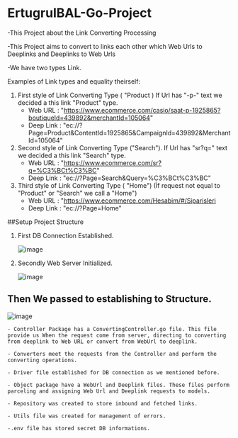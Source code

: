 # ErtugrulBAL-Go-Project
-This Project about the Link Converting Processing

-This Project aims to convert to links each other which Web Urls to Deeplinks and Deeplinks to Web Urls 

-We have two types Link.


Examples of Link types and equality theirself:
1. First style of Link Converting Type ( "Product ) If Url has "-p-" text we decided a this link "Product" type.
    - Web URL : "https://www.ecommerce.com/casio/saat-p-1925865?boutiqueId=439892&merchantId=105064"
    - Deep Link : "ec://?Page=Product&ContentId=1925865&CampaignId=439892&MerchantId=105064"
2. Second style of Link Converting Type ("Search"). If Url has "sr?q=" text we decided a this link "Search" type.
    - Web URL : "https://www.ecommerce.com/sr?q=%C3%BCt%C3%BC"
    - Deep Link : "ec://?Page=Search&Query=%C3%BCt%C3%BC"
3. Third style of Link Converting Type ( "Home") (İf request not equal to "Product" or "Search" we call a "Home")
    - Web URL : "https://www.ecommerce.com/Hesabim/#/Siparisleri
    - Deep Link : "ec://?Page=Home"

##Setup Project Structure

1. First  DB Connection Established.

    ![image](https://user-images.githubusercontent.com/92356291/148545485-7b2ee9d9-f3e0-4ac3-b6fa-4a76575ca86f.png)
2. Secondly Web Server Initialized.

    ![image](https://user-images.githubusercontent.com/92356291/148546223-6383749b-6e31-473f-a861-81d2aeed9f1c.png)
## Then We passed to establishing to Structure.
![image](https://user-images.githubusercontent.com/92356291/148573437-6388dc3d-6f31-47d2-af56-ef9779e4f744.png)
    


    - Controller Package has a ConvertingController.go file. This file provide us When the request come from server, directing to converting from deeplink to Web URL or convert from WebUrl to deeplink.
    
    - Converters meet the requests from the Controller and perform the converting operations.
    
    - Driver file established for DB connection as we mentioned before.
    
    - Object package have a WebUrl and Deeplink files. These files perform parceling and assigning Web Url and Deeplink requests to models.
    
    - Repository was created to store inbound and fetched links.
    
    - Utils file was created for management of errors.
    
    -.env file has stored secret DB informations. 
    
    
